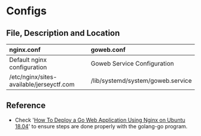 # Configs


## File, Description and Location 
| nginx.conf | goweb.conf 
| :---       | :----
| Default nginx configuration | Goweb Service Configuration 
| /etc/nginx/sites-available/jerseyctf.com | /lib/systemd/system/goweb.service

## Reference 
* Check '[How To Deploy a Go Web Application Using Nginx on Ubuntu 18.04](https://www.digitalocean.com/community/tutorials/how-to-deploy-a-go-web-application-using-nginx-on-ubuntu-18-04)' to ensure steps are done properly with the golang-go program.